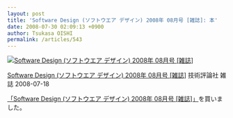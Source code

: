 ```yaml
---
layout: post
title: 'Software Design (ソフトウエア デザイン) 2008年 08月号 [雑誌]: 本'
date: 2008-07-30 02:09:13 +0900
author: Tsukasa OISHI
permalink: /articles/543
---
```


 [![Software Design (ソフトウエア デザイン) 2008年 08月号 [雑誌]](https://images-na.ssl-images-amazon.com/images/I/51T3mpbQpsL._SL160_.jpg "Software Design (ソフトウエア デザイン) 2008年 08月号 [雑誌]")](http://www.amazon.co.jp/Software-Design-%E3%82%BD%E3%83%95%E3%83%88%E3%82%A6%E3%82%A8%E3%82%A2-%E3%83%87%E3%82%B6%E3%82%A4%E3%83%B3-2008%E5%B9%B4/dp/B001BNEE34%3FSubscriptionId%3DAKIAIKJECTBTL3JTYTKA%26tag%3Dkaeruspoon-22%26linkCode%3Dxm2%26camp%3D2025%26creative%3D165953%26creativeASIN%3DB001BNEE34)

 [Software Design (ソフトウエア デザイン) 2008年 08月号 [雑誌]](http://www.amazon.co.jp/Software-Design-%E3%82%BD%E3%83%95%E3%83%88%E3%82%A6%E3%82%A8%E3%82%A2-%E3%83%87%E3%82%B6%E3%82%A4%E3%83%B3-2008%E5%B9%B4/dp/B001BNEE34%3FSubscriptionId%3DAKIAIKJECTBTL3JTYTKA%26tag%3Dkaeruspoon-22%26linkCode%3Dxm2%26camp%3D2025%26creative%3D165953%26creativeASIN%3DB001BNEE34)
技術評論社
雑誌
2008-07-18

 [「Software Design (ソフトウエア デザイン) 2008年 08月号 [雑誌]」](http://www.amazon.co.jp/Software-Design-%E3%82%BD%E3%83%95%E3%83%88%E3%82%A6%E3%82%A8%E3%82%A2-%E3%83%87%E3%82%B6%E3%82%A4%E3%83%B3-2008%E5%B9%B4/dp/B001BNEE34%3FSubscriptionId%3DAKIAIKJECTBTL3JTYTKA%26tag%3Dkaeruspoon-22%26linkCode%3Dxm2%26camp%3D2025%26creative%3D165953%26creativeASIN%3DB001BNEE34)を買いました。

